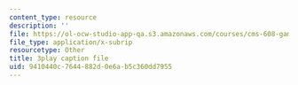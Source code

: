```yaml
---
content_type: resource
description: ''
file: https://ol-ocw-studio-app-qa.s3.amazonaws.com/courses/cms-608-game-design-spring-2014/9410440c7644882d0e6ab5c360dd7955_1506647.srt
file_type: application/x-subrip
resourcetype: Other
title: 3play caption file
uid: 9410440c-7644-882d-0e6a-b5c360dd7955
---
```

